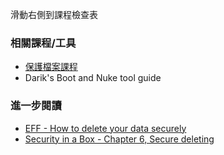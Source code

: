 [Title]: # (現在怎樣?)
[Order]: # (5)

滑動右側到課程檢查表

### 相關課程/工具
*  [保護檔案課程](umbrella://lesson/protecting-files) 
* Darik's Boot and Nuke tool guide

### 進一步閱讀
* [EFF - How to delete your data securely](https://ssd.eff.org/en/module/how-delete-your-data-securely)
* [Security in a Box - Chapter 6, Secure deleting](https://securityinabox.org/chapter-6)
